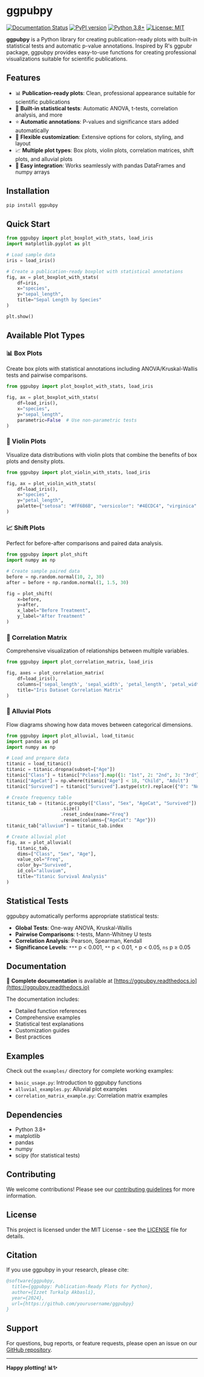 # ggpubpy

[![Documentation Status](https://readthedocs.org/projects/ggpubpy/badge/?version=latest)](https://ggpubpy.readthedocs.io/en/latest/?badge=latest)
[![PyPI version](https://badge.fury.io/py/ggpubpy.svg)](https://badge.fury.io/py/ggpubpy)
[![Python 3.8+](https://img.shields.io/badge/python-3.8+-blue.svg)](https://www.python.org/downloads/)
[![License: MIT](https://img.shields.io/badge/License-MIT-yellow.svg)](https://opensource.org/licenses/MIT)

**ggpubpy** is a Python library for creating publication-ready plots with built-in statistical tests and automatic p-value annotations. Inspired by R's ggpubr package, ggpubpy provides easy-to-use functions for creating professional visualizations suitable for scientific publications.

## Features

- 📊 **Publication-ready plots**: Clean, professional appearance suitable for scientific publications
- 🔬 **Built-in statistical tests**: Automatic ANOVA, t-tests, correlation analysis, and more
- ⭐ **Automatic annotations**: P-values and significance stars added automatically
- 🎨 **Flexible customization**: Extensive options for colors, styling, and layout
- 📈 **Multiple plot types**: Box plots, violin plots, correlation matrices, shift plots, and alluvial plots
- 🔗 **Easy integration**: Works seamlessly with pandas DataFrames and numpy arrays

## Installation

```bash
pip install ggpubpy
```

## Quick Start

```python
from ggpubpy import plot_boxplot_with_stats, load_iris
import matplotlib.pyplot as plt

# Load sample data
iris = load_iris()

# Create a publication-ready boxplot with statistical annotations
fig, ax = plot_boxplot_with_stats(
    df=iris,
    x="species",
    y="sepal_length",
    title="Sepal Length by Species"
)

plt.show()
```

## Available Plot Types

### 📊 Box Plots
Create box plots with statistical annotations including ANOVA/Kruskal-Wallis tests and pairwise comparisons.

```python
from ggpubpy import plot_boxplot_with_stats, load_iris

fig, ax = plot_boxplot_with_stats(
    df=load_iris(),
    x="species",
    y="sepal_length",
    parametric=False  # Use non-parametric tests
)
```

### 🎻 Violin Plots
Visualize data distributions with violin plots that combine the benefits of box plots and density plots.

```python
from ggpubpy import plot_violin_with_stats, load_iris

fig, ax = plot_violin_with_stats(
    df=load_iris(),
    x="species",
    y="petal_length",
    palette={"setosa": "#FF6B6B", "versicolor": "#4ECDC4", "virginica": "#45B7D1"}
)
```

### 📈 Shift Plots
Perfect for before-after comparisons and paired data analysis.

```python
from ggpubpy import plot_shift
import numpy as np

# Create sample paired data
before = np.random.normal(10, 2, 30)
after = before + np.random.normal(1, 1.5, 30)

fig = plot_shift(
    x=before,
    y=after,
    x_label="Before Treatment",
    y_label="After Treatment"
)
```

### 🔗 Correlation Matrix
Comprehensive visualization of relationships between multiple variables.

```python
from ggpubpy import plot_correlation_matrix, load_iris

fig, axes = plot_correlation_matrix(
    df=load_iris(),
    columns=['sepal_length', 'sepal_width', 'petal_length', 'petal_width'],
    title="Iris Dataset Correlation Matrix"
)
```

### 🌊 Alluvial Plots
Flow diagrams showing how data moves between categorical dimensions.

```python
from ggpubpy import plot_alluvial, load_titanic
import pandas as pd
import numpy as np

# Load and prepare data
titanic = load_titanic()
titanic = titanic.dropna(subset=["Age"])
titanic["Class"] = titanic["Pclass"].map({1: "1st", 2: "2nd", 3: "3rd"})
titanic["AgeCat"] = np.where(titanic["Age"] < 18, "Child", "Adult")
titanic["Survived"] = titanic["Survived"].astype(str).replace({"0": "No", "1": "Yes"})

# Create frequency table
titanic_tab = (titanic.groupby(["Class", "Sex", "AgeCat", "Survived"])
                    .size()
                    .reset_index(name="Freq")
                    .rename(columns={"AgeCat": "Age"}))
titanic_tab["alluvium"] = titanic_tab.index

# Create alluvial plot
fig, ax = plot_alluvial(
    titanic_tab,
    dims=["Class", "Sex", "Age"],
    value_col="Freq",
    color_by="Survived",
    id_col="alluvium",
    title="Titanic Survival Analysis"
)
```

## Statistical Tests

ggpubpy automatically performs appropriate statistical tests:

- **Global Tests**: One-way ANOVA, Kruskal-Wallis
- **Pairwise Comparisons**: t-tests, Mann-Whitney U tests
- **Correlation Analysis**: Pearson, Spearman, Kendall
- **Significance Levels**: `***` p < 0.001, `**` p < 0.01, `*` p < 0.05, `ns` p ≥ 0.05

## Documentation

📖 **Complete documentation** is available at [https://ggpubpy.readthedocs.io](https://ggpubpy.readthedocs.io)

The documentation includes:
- Detailed function references
- Comprehensive examples
- Statistical test explanations
- Customization guides
- Best practices

## Examples

Check out the `examples/` directory for complete working examples:

- `basic_usage.py`: Introduction to ggpubpy functions
- `alluvial_examples.py`: Alluvial plot examples
- `correlation_matrix_example.py`: Correlation matrix examples

## Dependencies

- Python 3.8+
- matplotlib
- pandas
- numpy
- scipy (for statistical tests)

## Contributing

We welcome contributions! Please see our [contributing guidelines](CONTRIBUTING.md) for more information.

## License

This project is licensed under the MIT License - see the [LICENSE](LICENSE) file for details.

## Citation

If you use ggpubpy in your research, please cite:

```bibtex
@software{ggpubpy,
  title={ggpubpy: Publication-Ready Plots for Python},
  author={Izzet Turkalp Akbasli},
  year={2024},
  url={https://github.com/yourusername/ggpubpy}
}
```

## Support

For questions, bug reports, or feature requests, please open an issue on our [GitHub repository](https://github.com/yourusername/ggpubpy).

---

**Happy plotting! 📊✨**
